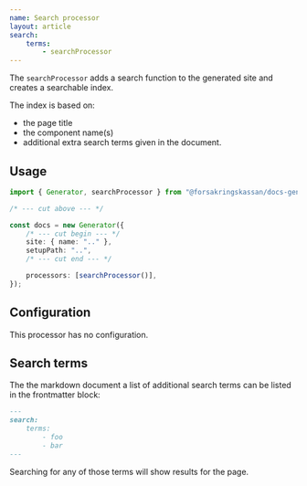 ```yaml
---
name: Search processor
layout: article
search:
    terms:
        - searchProcessor
---
```


The `searchProcessor` adds a search function to the generated site and creates a searchable index.

The index is based on:

- the page title
- the component name(s)
- additional extra search terms given in the document.

## Usage

```ts
import { Generator, searchProcessor } from "@forsakringskassan/docs-generator";

/* --- cut above --- */

const docs = new Generator({
    /* --- cut begin --- */
    site: { name: ".." },
    setupPath: "..",
    /* --- cut end --- */

    processors: [searchProcessor()],
});
```

## Configuration

This processor has no configuration.

## Search terms

The the markdown document a list of additional search terms can be listed in the frontmatter block:

```md
---
search:
    terms:
        - foo
        - bar
---
```

Searching for any of those terms will show results for the page.
